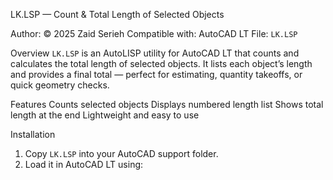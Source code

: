  LK.LSP — Count & Total Length of Selected Objects

Author: © 2025 Zaid Serieh
Compatible with: AutoCAD LT
File: `LK.LSP`



  Overview
`LK.LSP` is an AutoLISP utility for AutoCAD LT that counts and calculates the total length of selected objects.
It lists each object’s length and provides a final total — perfect for estimating, quantity takeoffs, or quick geometry checks.



  Features
 Counts selected objects
 Displays numbered length list
 Shows total length at the end
 Lightweight and easy to use



  Installation
1. Copy `LK.LSP` into your AutoCAD support folder.
2. Load it in AutoCAD LT using:
